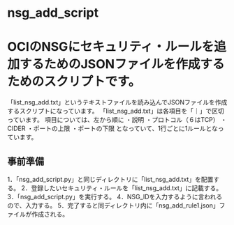 # nsg_add_script
# OCIのNSGにセキュリティ・ルールを追加するためのJSONファイルを作成するためのスクリプトです。
  
「list_nsg_add.txt」というテキストファイルを読み込んでJSONファイルを作成するスクリプトになっています。
「list_nsg_add.txt」は各項目を「｜」で区切っています。
項目については、左から順に
・説明
・プロトコル（６はTCP）
・CIDER
・ポートの上限
・ポートの下限
となっていて、1行ごとに1ルールとなっています。
  
## 事前準備
1．「nsg_add_script.py」と同じディレクトリに「list_nsg_add.txt」を配置する。
2．登録したいセキュリティ・ルールを「list_nsg_add.txt」に記載する。
3．「nsg_add_script.py」を実行する。
4．NSG_IDを入力するように言われるので、入力する。
5．完了すると同ディレクトリ内に「nsg_add_rule1.json」ファイルが作成される。

